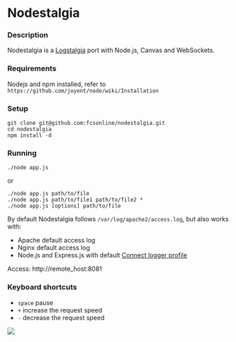 Nodestalgia
===

### Description
Nodestalgia is a [Logstalgia](http://code.google.com/p/logstalgia/) port with Node.js, Canvas and WebSockets.

### Requirements
Nodejs and npm installed, refer to `https://github.com/joyent/node/wiki/Installation`

### Setup
    git clone git@github.com:fcsonline/nodestalgia.git
    cd nodestalgia
    npm install -d

### Running

    ./node app.js
or

    ./node app.js path/to/file
    ./node app.js path/to/file1 path/to/file2 *
    ./node app.js [options] path/to/file

By default Nodestalgia follows `/var/log/apache2/access.log`, but also works with:

* Apache default access log
* Nginx default access log
* Node.js and Express.js with default [Connect logger profile](http://www.senchalabs.org/connect/logger.html)

Access:
    http://remote_host:8081

### Keyboard shortcuts
* `space` pause
* `+` increase the request speed
* `-` decrease the request speed

![](http://fcsonline.github.com/nodestalgia/images/screenshot2.png)


